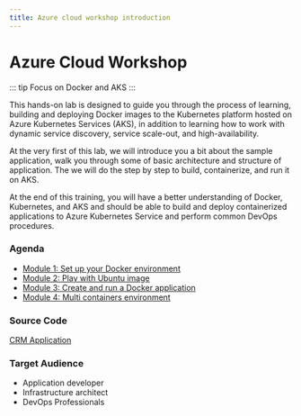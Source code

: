 ```yaml
---
title: Azure cloud workshop introduction
---
```


# Azure Cloud Workshop

::: tip
Focus on Docker and AKS
:::

This hands-on lab is designed to guide you through the process of learning, building and deploying Docker images to the Kubernetes platform hosted on Azure Kubernetes Services (AKS), in addition to learning how to work with dynamic service discovery, service scale-out, and high-availability.

At the very first of this lab, we will introduce you a bit about the sample application, walk you through some of basic architecture and structure of application. The we will do the step by step to build, containerize, and run it on AKS.

At the end of this training, you will have a better understanding of Docker, Kubernetes, and AKS and should be able to build and deploy containerized applications to Azure Kubernetes Service and perform common DevOps procedures.

### Agenda

- [Module 1: Set up your Docker environment](module1/README.md)
- [Module 2: Play with Ubuntu image](module2/README.md)
- [Module 3: Create and run a Docker application](module3/README.md)
- [Module 4: Multi containers environment](module4/README.md)

### Source Code

[CRM Application](https://github.com/tungphuong/crm)

### Target Audience

- Application developer
- Infrastructure architect
- DevOps Professionals
